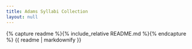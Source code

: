 ```yaml
---
title: Adams Syllabi Collection
layout: null
---
```

{% capture readme %}{% include_relative README.md %}{% endcapture %}
{{ readme | markdownify }}
